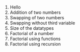 1. Hello
2. Addition of two numbers
3. Swapping of two numbers
4. Swapping without third variable
5. Size of the datatypes
6. Factorial of a number
7. Factorial using functions
8. Factorial using recursion

